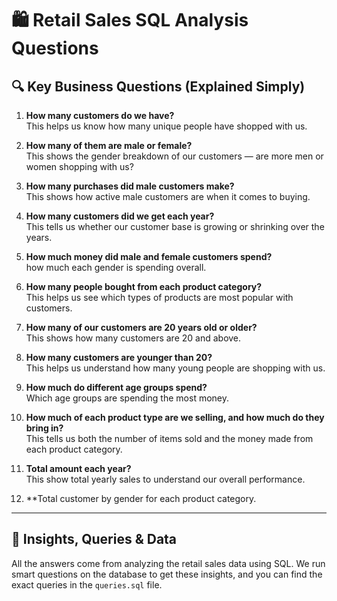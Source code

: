 # 🛍️ Retail Sales SQL Analysis Questions

## 🔍 Key Business Questions (Explained Simply)

1. **How many customers do we have?**  
   This helps us know how many unique people have shopped with us.

2. **How many of them are male or female?**  
   This shows the gender breakdown of our customers — are more men or women shopping with us?

3. **How many purchases did male customers make?**  
   This shows how active male customers are when it comes to buying.

4. **How many customers did we get each year?**  
   This tells us whether our customer base is growing or shrinking over the years.

5. **How much money did male and female customers spend?**  
    how much each gender is spending overall.

6. **How many people bought from each product category?**  
   This helps us see which types of products are most popular with customers.

7. **How many of our customers are 20 years old or older?**  
   This shows how many  customers are 20 and above.

8. **How many customers are younger than 20?**  
   This helps us understand how many young people are shopping with us.

9. **How much do different age groups spend?**  
  Which age groups are spending the most money.

10. **How much of each product type are we selling, and how much do they bring in?**  
    This tells us both the number of items sold and the money made from each product category.

11. **Total amount each year?**  
    This show total yearly sales to understand our overall performance.

12. **Total customer by gender for each product category.

---

## 🧠 Insights, Queries & Data

All the answers come from analyzing the retail sales data using SQL. We run smart questions on the database to get these insights, and you can find the exact queries in the `queries.sql` file.
